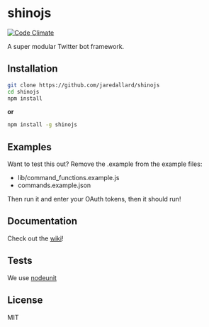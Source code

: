 # shinojs

[![Code Climate](https://codeclimate.com/github/jaredallard/shinojs/badges/gpa.svg)](https://codeclimate.com/github/jaredallard/shinojs)

A super modular Twitter bot framework.

## Installation

```bash
git clone https://github.com/jaredallard/shinojs
cd shinojs
npm install
```

**or**

```bash
npm install -g shinojs
```

## Examples

Want to test this out? Remove the .example from the example files:

 * lib/command_functions.example.js
 * commands.example.json

Then run it and enter your OAuth tokens, then it should run!


## Documentation

Check out the [wiki](https://github.com/jaredallard/shinojs/wiki)!

## Tests

We use [nodeunit](https://github.com/caolan/nodeunit)

## License

MIT
